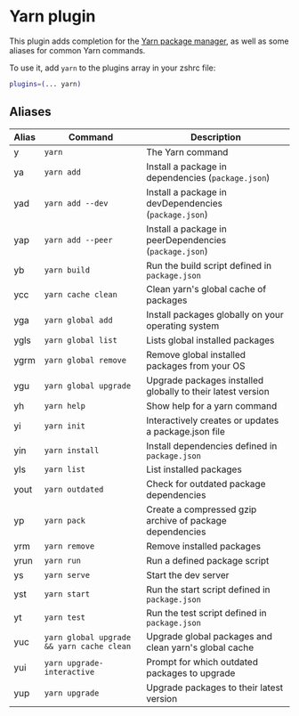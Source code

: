 # Yarn plugin

This plugin adds completion for the [Yarn package manager](https://yarnpkg.com/en/),
as well as some aliases for common Yarn commands.

To use it, add `yarn` to the plugins array in your zshrc file:

```zsh
plugins=(... yarn)
```

## Aliases

| Alias | Command                                   | Description                                                 |
|-------|-------------------------------------------|-------------------------------------------------------------|
| y     | `yarn`                                    | The Yarn command                                            |
| ya    | `yarn add`                                | Install a package in dependencies (`package.json`)          |
| yad   | `yarn add --dev`                          | Install a package in devDependencies (`package.json`)       |
| yap   | `yarn add --peer`                         | Install a package in peerDependencies (`package.json`)      |
| yb    | `yarn build`                              | Run the build script defined in `package.json`              |
| ycc   | `yarn cache clean`                        | Clean yarn's global cache of packages                       |
| yga   | `yarn global add`                         | Install packages globally on your operating system          |
| ygls  | `yarn global list`                        | Lists global installed packages                             |
| ygrm  | `yarn global remove`                      | Remove global installed packages from your OS               |
| ygu   | `yarn global upgrade`                     | Upgrade packages installed globally to their latest version |
| yh    | `yarn help`                               | Show help for a yarn command                                |
| yi    | `yarn init`                               | Interactively creates or updates a package.json file        |
| yin   | `yarn install`                            | Install dependencies defined in `package.json`              |
| yls   | `yarn list`                               | List installed packages                                     |
| yout  | `yarn outdated`                           | Check for outdated package dependencies                     |
| yp    | `yarn pack`                               | Create a compressed gzip archive of package dependencies    |
| yrm   | `yarn remove`                             | Remove installed packages                                   |
| yrun  | `yarn run`                                | Run a defined package script                                |
| ys    | `yarn serve`                              | Start the dev server                                        |
| yst   | `yarn start`                              | Run the start script defined in `package.json`              |
| yt    | `yarn test`                               | Run the test script defined in `package.json`               |
| yuc   | `yarn global upgrade && yarn cache clean` | Upgrade global packages and clean yarn's global cache       |
| yui   | `yarn upgrade-interactive`                | Prompt for which outdated packages to upgrade               |
| yup   | `yarn upgrade`                            | Upgrade packages to their latest version                    |
